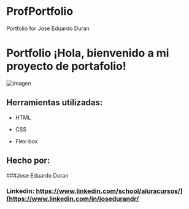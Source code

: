 # ProfPortfolio
Portfolio for Jose Eduardo Duran

# Portfolio ¡Hola, bienvenido a mi proyecto de portafolio!

![imagen](https://cdn1.gnarususercontent.com.br/6/450324/9facae6f-79bf-48f3-b3a9-b4f9284802d7.png)  
## Herramientas utilizadas:

* HTML

* CSS

* Flex-box

## Hecho por:

###Jose Eduardo Duran

### Linkedin: https://www.linkedin.com/school/aluracursos/](https://www.linkedin.com/in/josedurandr/
